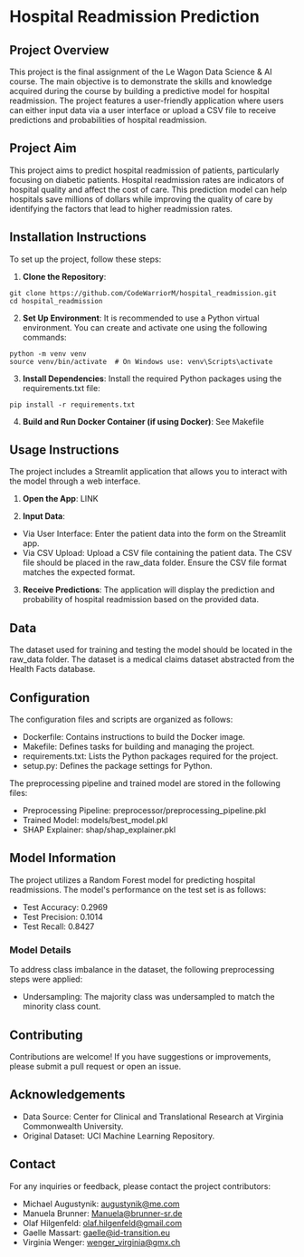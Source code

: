 # Hospital Readmission Prediction

## Project Overview

This project is the final assignment of the Le Wagon Data Science & AI course. The main objective is to demonstrate the skills and knowledge acquired during the course by building a predictive model for hospital readmission. The project features a user-friendly application where users can either input data via a user interface or upload a CSV file to receive predictions and probabilities of hospital readmission.

## Project Aim

This project aims to predict hospital readmission of patients, particularly focusing on diabetic patients. Hospital readmission rates are indicators of hospital quality and affect the cost of care. This prediction model can help hospitals save millions of dollars while improving the quality of care by identifying the factors that lead to higher readmission rates.

## Installation Instructions

To set up the project, follow these steps:

1. **Clone the Repository**:
```
git clone https://github.com/CodeWarriorM/hospital_readmission.git
cd hospital_readmission
```
2. **Set Up Environment**:
It is recommended to use a Python virtual environment. You can create and activate one using the following commands:
```
python -m venv venv
source venv/bin/activate  # On Windows use: venv\Scripts\activate
```

3. **Install Dependencies**:
Install the required Python packages using the requirements.txt file:
```
pip install -r requirements.txt
```

4. **Build and Run Docker Container (if using Docker)**:
See Makefile

## Usage Instructions
The project includes a Streamlit application that allows you to interact with the model through a web interface.
1. **Open the App**:
LINK

2. **Input Data**:
- Via User Interface: Enter the patient data into the form on the Streamlit app.
- Via CSV Upload: Upload a CSV file containing the patient data. The CSV file should be placed in the raw_data folder. Ensure the CSV file format matches the expected format.

3. **Receive Predictions**:
The application will display the prediction and probability of hospital readmission based on the provided data.

## Data
The dataset used for training and testing the model should be located in the raw_data folder. The dataset is a medical claims dataset abstracted from the Health Facts database.

## Configuration
The configuration files and scripts are organized as follows:

- Dockerfile: Contains instructions to build the Docker image.
- Makefile: Defines tasks for building and managing the project.
- requirements.txt: Lists the Python packages required for the project.
- setup.py: Defines the package settings for Python.

The preprocessing pipeline and trained model are stored in the following files:

- Preprocessing Pipeline: preprocessor/preprocessing_pipeline.pkl
- Trained Model: models/best_model.pkl
- SHAP Explainer: shap/shap_explainer.pkl

## Model Information
The project utilizes a Random Forest model for predicting hospital readmissions. The model's performance on the test set is as follows:

- Test Accuracy: 0.2969
- Test Precision: 0.1014
- Test Recall: 0.8427

### Model Details
To address class imbalance in the dataset, the following preprocessing steps were applied:
- Undersampling: The majority class was undersampled to match the minority class count.

## Contributing
Contributions are welcome! If you have suggestions or improvements, please submit a pull request or open an issue.

## Acknowledgements
- Data Source: Center for Clinical and Translational Research at Virginia Commonwealth University.
- Original Dataset: UCI Machine Learning Repository.

## Contact
For any inquiries or feedback, please contact the project contributors:

- Michael Augustynik: augustynik@me.com
- Manuela Brunner: Manuela@brunner-sr.de
- Olaf Hilgenfeld: olaf.hilgenfeld@gmail.com
- Gaelle Massart: gaelle@id-transition.eu
- Virginia Wenger: wenger_virginia@gmx.ch
